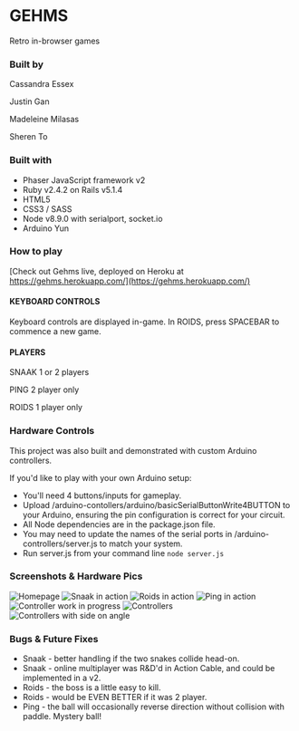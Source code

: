# GEHMS

Retro in-browser games


### Built by

Cassandra Essex

Justin Gan

Madeleine Milasas

Sheren To



### Built with

- Phaser JavaScript framework v2
- Ruby v2.4.2 on Rails v5.1.4
- HTML5
- CSS3 / SASS
- Node v8.9.0 with serialport, socket.io
- Arduino Yun



### How to play

[Check out Gehms live, deployed on Heroku at https://gehms.herokuapp.com/](https://gehms.herokuapp.com/)

#### KEYBOARD CONTROLS

Keyboard controls are displayed in-game.
In ROIDS, press SPACEBAR to commence a new game.

#### PLAYERS

SNAAK
1 or 2 players

PING
2 player only

ROIDS
1 player only



### Hardware Controls

This project was also built and demonstrated with custom Arduino controllers.

If you'd like to play with your own Arduino setup:
* You'll need 4 buttons/inputs for gameplay.
* Upload /arduino-contollers/arduino/basicSerialButtonWrite4BUTTON to your Arduino, ensuring the pin configuration is correct for your circuit.
* All Node dependencies are in the package.json file.
* You may need to update the names of the serial ports in /arduino-controllers/server.js to match your system.
* Run server.js from your command line
`node server.js`


### Screenshots & Hardware Pics

![Homepage](http://res.cloudinary.com/mrmy/image/upload/v1517408103/gehms-home_ebbe1g.jpg)
![Snaak in action](http://res.cloudinary.com/mrmy/image/upload/v1517407975/gehms-snaak-progress_kczey3.jpg)
![Roids in action](http://res.cloudinary.com/mrmy/image/upload/v1517408022/gehms-roids_nlqmnb.jpg)
![Ping in action](http://res.cloudinary.com/mrmy/image/upload/v1517407942/gehms-ping-progress_t50ek5.jpg)
![Controller work in progress](http://res.cloudinary.com/mrmy/image/upload/v1517408251/controllers01_avyrag.jpg)
![Controllers](http://res.cloudinary.com/mrmy/image/upload/v1517408367/controllers02_iywryk.jpg)
![Controllers with side on angle](http://res.cloudinary.com/mrmy/image/upload/v1517408385/controllers03_lym3eu.jpg)


### Bugs & Future Fixes

* Snaak - better handling if the two snakes collide head-on.
* Snaak - online multiplayer was R&D'd in Action Cable, and could be implemented in a v2.
* Roids - the boss is a little easy to kill.
* Roids - would be EVEN BETTER if it was 2 player.
* Ping - the ball will occasionally reverse direction without collision with paddle. Mystery ball!
